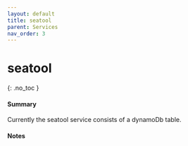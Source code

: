 ```yaml
---
layout: default
title: seatool
parent: Services
nav_order: 3
---
```


# seatool
{: .no_toc }

#### Summary

Currently the seatool service consists of a dynamoDb table.

#### Notes
